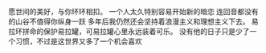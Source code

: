 愿世间的美好，与你环环相扣。
一个人太久特别容易开始新的暗恋
连回音都没有的山谷不值得你纵身一跃
多年后我仍然还会坚持着浪漫主义和理想主义下去。
易拉环拼命的保护易拉罐，可易拉罐心里永远装着可乐。
没有他的日子只是少了一个习惯，不过是这世界又多了一个机会喜欢
